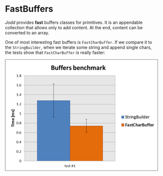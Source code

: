 # FastBuffers

*Jodd* provides **fast** buffers classes for primitives. It is an
appendable collection that allows only to add content. At the end,
content can be converted to an array.

One of most interesting fast buffers is `FastCharBuffer`. If we compare
it to the `StringBuilder`, when we iterate some string and append single
chars, the tests show that `FastCharBuffer` is really faster:

![buffer](buffer-benchmark.png)

